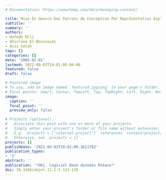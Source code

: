 ```yaml
---
# Documentation: https://wowchemy.com/docs/managing-content/

title: Mise En Oeuvre Des Patrons de Conception Par Représentation Explicite Du Problème
subtitle: ''
summary: ''
authors:
- Hafedh Mili
- Ghizlane El-Boussaidi
- Aziz Salah
tags: []
categories: []
date: '2005-01-01'
lastmod: 2022-09-03T14:01:09-04:00
featured: false
draft: false

# Featured image
# To use, add an image named `featured.jpg/png` to your page's folder.
# Focal points: Smart, Center, TopLeft, Top, TopRight, Left, Right, BottomLeft, Bottom, BottomRight.
image:
  caption: ''
  focal_point: ''
  preview_only: false

# Projects (optional).
#   Associate this post with one or more of your projects.
#   Simply enter your project's folder or file name without extension.
#   E.g. `projects = ["internal-project"]` references `content/project/deep-learning/index.md`.
#   Otherwise, set `projects = []`.
projects: []
publishDate: '2022-09-03T18:01:09.361176Z'
publication_types:
- '2'
abstract: ''
publication: '*Obj. Logiciel Base données Rśeaux*'
doi: 10.3166/objet.11.1-2.113-126
---
```


